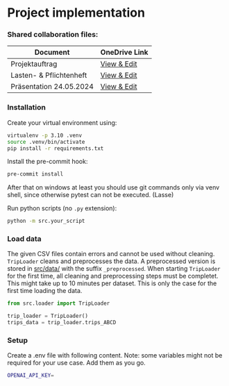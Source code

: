 # Project implementation

### Shared collaboration files:
| Document          | OneDrive Link                                              |
|-------------------|------------------------------------------------------------|
| Projektauftrag    | [View & Edit](https://1drv.ms/w/s!AvZXGwwhrAo8ldw-6gRVStEKGVz88w) |
| Lasten- & Pflichtenheft        | [View & Edit](https://1drv.ms/w/s!AvZXGwwhrAo8ldw_qo5kH2ZkxTQyug) |
| Präsentation 24.05.2024        | [View & Edit](https://1drv.ms/p/s!AvZXGwwhrAo8lf85jEm3VP-JApFspA) |


### Installation

Create your virtual environment using:

```bash
virtualenv -p 3.10 .venv
source .venv/bin/activate
pip install -r requirements.txt
```

Install the pre-commit hook:

```bash
pre-commit install
```
After that on windows at least you should use git commands only via venv shell, since otherwise pytest can not be executed. (Lasse)

Run python scripts (no `.py` extension):

```bash
python -m src.your_script
```

### Load data

The given CSV files contain errors and cannot be used without cleaning. `TripLoader` cleans and preprocesses the data. A preprocessed version is stored in [src/data/](src/data/) with the suffix `_preprocessed`. When starting `TripLoader` for the first time, all cleaning and preprocessing steps must be completet. This might take up to 10 minutes per dataset. This is only the case for the first time loading the data.

```python
from src.loader import TripLoader

trip_loader = TripLoader()
trips_data = trip_loader.trips_ABCD
```

### Setup

Create a .env file with following content. Note: some variables might not be required for your use case. Add them as you go.

```bash
OPENAI_API_KEY=
```
